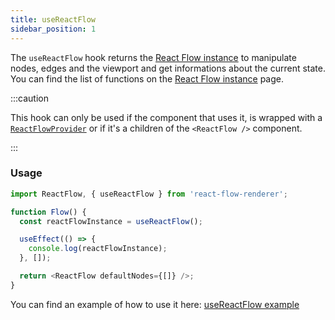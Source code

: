 ```yaml
---
title: useReactFlow
sidebar_position: 1
---
```


The `useReactFlow` hook returns the [React Flow instance](/docs/api/react-flow-instance) to manipulate nodes, edges and the viewport and get informations about the current state. You can find the list of functions on the [React Flow instance](/docs/api/react-flow-instance) page.

:::caution

This hook can only be used if the component that uses it, is wrapped with a [`ReactFlowProvider`](/docs/api/react-flow-provider/) or if it's a children of the `<ReactFlow />` component.

:::

### Usage

```javascript
import ReactFlow, { useReactFlow } from 'react-flow-renderer';

function Flow() {
  const reactFlowInstance = useReactFlow();

  useEffect(() => {
    console.log(reactFlowInstance);
  }, []);

  return <ReactFlow defaultNodes={[]} />;
}
```

You can find an example of how to use it here: [useReactFlow example](/docs/examples/use-react-flow-hook/)
